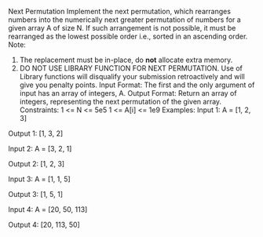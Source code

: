 Next Permutation
Implement the next permutation, which rearranges numbers into the numerically next greater permutation of numbers for a given array A of size N. If such arrangement is not possible, it must be rearranged as the lowest possible order i.e., sorted in an ascending order. Note:
1. The replacement must be in-place, do **not** allocate extra memory.
2. DO NOT USE LIBRARY FUNCTION FOR NEXT PERMUTATION. Use of Library functions will disqualify your submission retroactively and will give you penalty points.
Input Format:
The first and the only argument of input has an array of integers, A.
Output Format:
Return an array of integers, representing the next permutation of the given array.
Constraints:
1 <= N <= 5e5
1 <= A[i] <= 1e9
Examples:
Input 1:
    A = [1, 2, 3]

Output 1:
    [1, 3, 2]

Input 2:
    A = [3, 2, 1]

Output 2:
    [1, 2, 3]

Input 3:
    A = [1, 1, 5]

Output 3:
    [1, 5, 1]

Input 4:
    A = [20, 50, 113]

Output 4:
    [20, 113, 50]
